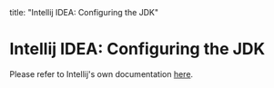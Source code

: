 <frontmatter>
  title: "Intellij IDEA: Configuring the JDK"
</frontmatter>

# Intellij IDEA: Configuring the JDK

Please refer to Intellij's own documentation [here](https://www.jetbrains.com/help/idea/sdk.html#set-up-jdk).
